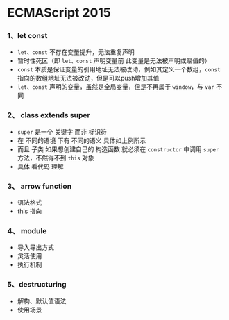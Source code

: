 # ECMAScript 2015

### 1、let const

 + `let、const` 不存在变量提升，无法重复声明
 + 暂时性死区（即 `let、const` 声明变量前 此变量是无法被声明或赋值的）
 + `const` 本质是保证变量的引用地址无法被改动，例如其定义一个数组，`const` 指向的数组地址无法被改动，但是可以push增加其值
 + `let、const` 声明的变量，虽然是全局变量，但是不再属于 `window`，与 `var` 不同
 
 ### 2、 class extends super
 + `super` 是一个 关键字 而非 标识符
 + 在 不同的语境 下有 不同的语义  具体如上例所示
 + 而且 子类 如果想创建自己的 构造函数 就必须在 `constructor` 中调用 `super` 方法，不然得不到 `this` 对象
 + 具体 看代码 理解

 ### 3、 arrow function
 + 语法格式
 + this 指向
 
 ### 4、 module
 + 导入导出方式
 + 灵活使用
 + 执行机制
 
 ### 5、destructuring
 + 解构、默认值语法
 + 使用场景